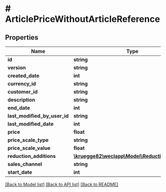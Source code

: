 # # ArticlePriceWithoutArticleReference

## Properties

Name | Type | Description | Notes
------------ | ------------- | ------------- | -------------
**id** | **string** |  | [optional]
**version** | **string** |  | [optional]
**created_date** | **int** |  | [optional]
**currency_id** | **string** |  |
**customer_id** | **string** |  | [optional]
**description** | **string** |  | [optional]
**end_date** | **int** |  | [optional]
**last_modified_by_user_id** | **string** |  | [optional]
**last_modified_date** | **int** |  | [optional]
**price** | **float** |  |
**price_scale_type** | **string** |  |
**price_scale_value** | **float** |  |
**reduction_additions** | [**\kruegge82\weclapp\Model\ReductionAddition[]**](ReductionAddition.md) |  | [optional]
**sales_channel** | **string** |  |
**start_date** | **int** |  | [optional]

[[Back to Model list]](../../README.md#models) [[Back to API list]](../../README.md#endpoints) [[Back to README]](../../README.md)
